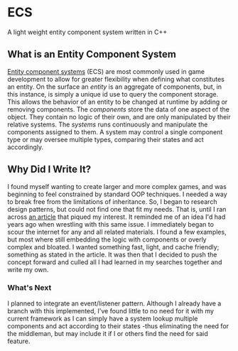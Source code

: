 # ECS
A light weight entity component system written in C++

<h2>What is an Entity Component System</h2>
<a href="https://en.wikipedia.org/wiki/Entity%E2%80%93component%E2%80%93system">Entity component systems</a> (ECS) are most commonly used in game development to allow for greater flexibility when defining what constitutes an entity. On the surface an <i>entity</i> is an aggregate of components, but, in this instance, is simply a unique id use to query the component storage. This allows the behavior of an entity to be changed at runtime by adding or removing components. The <i>components</i> store the data of one aspect of the object. They contain no logic of their own, and are only manipulated by their relative systems. The <i>systems</i> runs continuously and manipulate the components assigned to them. A system may control a single component type or may oversee multiple types, comparing their states and act accordingly.

<h2>Why Did I Write It?</h2>
I found myself wanting to create larger and more complex games, and was beginning to feel constrained by standard OOP techniques. I needed a way to break free from the limitations of inheritance. So, I began to research design patterns, but could not find one that fit my needs. That is, until I ran across <a href="http://t-machine.org/index.php/2007/09/03/entity-systems-are-the-future-of-mmog-development-part-1/">an article</a> that piqued my interest. It reminded me of an idea I'd had years ago when wrestling with this same issue. I immediately began to scour the internet for any and all related materials. I found a few examples, but most where still embedding the logic with components or overly complex and bloated. I wanted something fast, light, and cache friendly; something as stated in the article. It was then that I decided to push the concept forward and culled all I had learned in my searches together and write my own.

<h3>What's Next</h3>
I planned to integrate an event/listener pattern. Although I already have a branch with this implemented, I've found little to no need for it with my current framework as I can simply have a system lookup multiple components and act according to their states -thus eliminating the need for the middleman, but may include it if I or others find the need for said feature.
